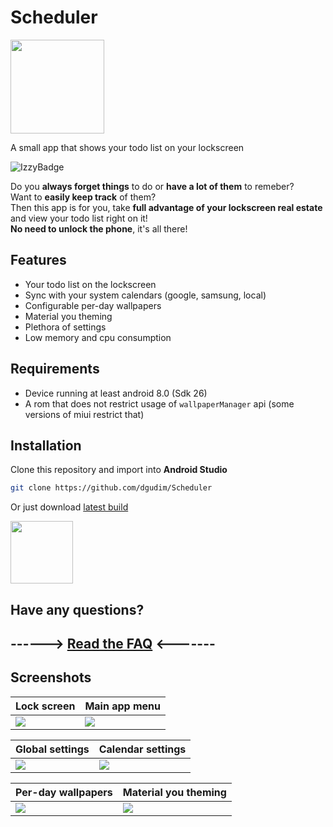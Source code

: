 <h1 id="title">Scheduler</h1>

<img src="https://github.com/dgudim/Scheduler/blob/master/fastlane/metadata/android/en-US/images/icon.png?raw=true" height=150 id="icon"></img>

A small app that shows your todo list on your lockscreen

![IzzyBadge](https://img.shields.io/endpoint?url=https://apt.izzysoft.de/fdroid/api/v1/shield/prototype.xd.scheduler)

Do you **always forget things** to do or **have a lot of them** to remeber? <br>
Want to **easily keep track** of them? <br>
Then this app is for you, take **full advantage of your lockscreen real estate** and view your todo list right on it! <br>
**No need to unlock the phone**, it's all there! <br>

## Features
- Your todo list on the lockscreen
- Sync with your system calendars (google, samsung, local)
- Configurable per-day wallpapers
- Material you theming
- Plethora of settings
- Low memory and cpu consumption

## Requirements
- Device running at least android 8.0 (Sdk 26)
- A rom that does not restrict usage of `wallpaperManager` api (some versions of miui restrict that)

## Installation
Clone this repository and import into **Android Studio**
```bash
git clone https://github.com/dgudim/Scheduler
```
Or just download [latest build](https://github.com/dgudim/Scheduler/releases/latest)

<a href="https://apt.izzysoft.de/fdroid/index/apk/prototype.xd.scheduler"><img src="https://gitlab.com/IzzyOnDroid/repo/-/raw/master/assets/IzzyOnDroid.png" height=100></img></a>

## Have any questions? 

------> [Read the FAQ](./FAQ.md) <-------
-----------------------------------------

## Screenshots

| Lock screen               | Main app menu              |
| ------------------------- | -------------------------- |
| ![](https://raw.githubusercontent.com/dgudim/Scheduler/master/fastlane/metadata/android/en-US/images/phoneScreenshots/01.jpg) | <img id="thumb" src="https://github.com/dgudim/Scheduler/blob/master/fastlane/metadata/android/en-US/images/phoneScreenshots/02.jpg?raw=true"> |

| Global settings           | Calendar settings          |
| ------------------------- | -------------------------- |
| ![](https://github.com/dgudim/Scheduler/blob/master/fastlane/metadata/android/en-US/images/phoneScreenshots/03.jpg?raw=true) | ![](https://github.com/dgudim/Scheduler/blob/master/fastlane/metadata/android/en-US/images/phoneScreenshots/04.jpg?raw=true) |

| Per-day wallpapers        | Material you theming       |
| ------------------------- | -------------------------- |
| ![](https://github.com/dgudim/Scheduler/blob/master/fastlane/metadata/android/en-US/images/phoneScreenshots/05.jpg?raw=true) | ![](https://user-images.githubusercontent.com/34401005/205037183-94a75dc1-0d35-40d5-bfbb-e34913ff457b.gif) |
